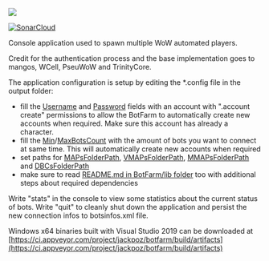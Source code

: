 [<image src="https://ci.appveyor.com/api/projects/status/7tdp1nrwatndex5r/branch/master?svg=true">](https://ci.appveyor.com/project/jackpoz/botfarm)

[![SonarCloud](https://sonarcloud.io/api/project_badges/measure?project=jackpoz_BotFarm&metric=alert_status)](https://sonarcloud.io/dashboard?id=jackpoz_BotFarm)

Console application used to spawn multiple WoW automated players.

Credit for the authentication process and the base implementation goes to mangos, WCell, PseuWoW and TrinityCore.

The application configuration is setup by editing the *.config file in the output folder:
- fill the [Username](BotFarm/App.config#L17) and [Password](BotFarm/App.config#L20) fields with an account with ".account create" permissions to allow the BotFarm to automatically create new accounts when required. Make sure this account has already a character.
- fill the [Min](BotFarm/App.config#L35)/[MaxBotsCount](BotFarm/App.config#L32) with the amount of bots you want to connect at same time. This will automatically create new accounts when required
- set paths for [MAPsFolderPath](BotFarm/App.config#L44), [VMAPsFolderPath](BotFarm/App.config#L41), [MMAPsFolderPath](BotFarm/App.config#L38) and [DBCsFolderPath](BotFarm/App.config#L47)
- make sure to read [README.md in BotFarm/lib folder](BotFarm/lib/README.md) too with additional steps about required dependencies

Write "stats" in the console to view some statistics about the current status of bots.
Write "quit" to cleanly shut down the application and persist the new connection infos to botsinfos.xml file.

Windows x64 binaries built with Visual Studio 2019 can be downloaded at [https://ci.appveyor.com/project/jackpoz/botfarm/build/artifacts](https://ci.appveyor.com/project/jackpoz/botfarm/build/artifacts)
